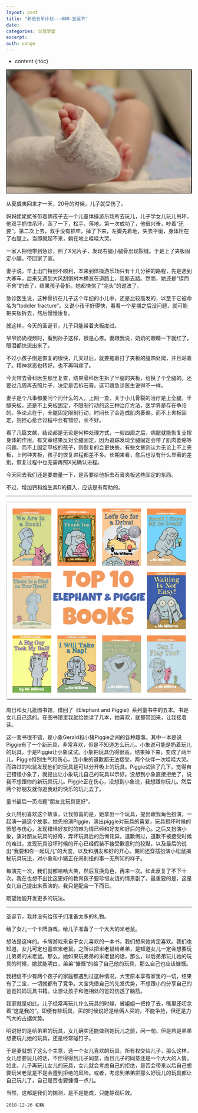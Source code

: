 ```yaml
---
layout: post
title: "新爸五年计划---080-圣诞节"
date:
categories: 父范学堂
excerpt:
auth: conge
---
```

* content
{:toc}

![](/assets/images/父范学堂/118382-03c809337681a0f2.png)

从夏威夷回来才一天，20号的时候，儿子就受伤了。

妈妈姥姥姥爷带着俩孩子去一个儿童体操游乐场所去玩儿，儿子学女儿玩儿吊环。他双手抓住吊环，荡了一下，松手，落地。第一次成功了，他很兴奋，吵着“还要”。第二次上去，双手没有抓牢，掉了下来，左脚先着地，失去平衡，身体压在了右腿上。当即就起不来，躺在地上哇哇大哭。

一家人把他带到急诊，照了X光片子，发现右腿小腿骨出现裂缝。于是上了夹板固定小腿，带回家了家。

妻子说，早上出门特别不顺利，本来到体操游乐场只有十几分钟的路程，先是遇到大塞车，后来又遇到大风刮倒树木横亘在道路上，阻断去路。然而，她还是“锲而不舍”的去了，结果孩子骨折。她都快信了“兆头”的说法了。

急诊医生说，这种骨折在儿子这个年纪的小儿中，还是比较高发的，以至于它被命名为“toddler fracture”。又说小孩子好得快，看看一个星期之后没问题，就可能把夹板拆去，然后慢慢康复。

就这样，今天的圣诞节，儿子只能带着夹板度过。

爷爷奶奶视频时，看到孙子这样，很是心疼。妻跟我说，奶奶的眼睛一下就红了，眼泪都快流出来了。

不过小孩子倒是恢复的很快，几天过后，就要拖着打了夹板的腿四处爬，并且站着了。精神状态也转好。也不再叫疼了。

今天带去骨科医生那里复查，结果骨科医生拆了半腿的夹板，给换了个全腿的，还要过几周再去照片子，决定是否拆石膏。这可跟急诊医生说得不一样。

妻子是个凡事都要问个问什么的人，上网一查，关于小儿骨裂的治疗是上全腿，半腿夹板，还是不上夹板固定，不限制行动的这三种治疗方法，医学界是存在争论的。争论点在于，全腿固定限制行动，时间长了会造成肌肉萎缩。而不上夹板固定，则担心愈合过程中会有错位，长不好。

看了几篇文献，结论都是无论是何种处理方式，一般四周之后，病腿就能恢复支撑身体的作用。有文章结果反对全腿固定，因为追踪发现全腿固定会带了肌肉萎缩等问题。而不上固定甲板的孩子，则恢复的会更快些。有些文章则认为无论上不上夹板，上何种夹板，孩子的恢复进程都差不多。长期来看，愈后也没有什么显著的差别。恢复过程中也无需再照X光确认进程。

今天回去我们还是要商量一下，是否要给他拆去石膏夹板这些固定的东西。

不过，增加钙和维生素D的摄入，应该是有帮助的。


--------

![Elephant and Piggie](/assets/images/父范学堂/118382-c2eaf040526bd298.png)

周日和女儿逛图书馆，借回了《Elephant and Piggie》系列童书中的五本。书是女儿自己选的。在图书馆里我就给她读了几本，她喜欢，就都带回来，让我接着读。

这一套书很不错，是小象Gerald和小猪Piggie之间的各种趣事。其中一本是说Piggie有了一个新玩具，非常喜欢，但是不知道怎么玩儿。小象说可能是扔着玩儿的玩具，于是Piggie让小象试试。小象把玩具仍得很高，结果掉下来，变成了两半儿。Piggie特别生气和伤心，连小象的道歉都无法接受。两个伙伴一次哇哇大哭。而路过的松鼠发现他们的玩具是可以分开吸上的玩具。Piggie试验了几下，觉得自己错怪小象了，就提出让小象玩儿自己的玩具以示好。没想到小象直接拒绝了，说我不想跟你的新玩具玩儿。Piggie正在伤心，没想到小象说，我想跟你玩儿。然后两个好朋友就你追我赶的快乐的玩儿去了。

童书最后一页点题“朋友比玩具更好"。

女儿特别喜欢这个故事，让我惊喜的是，她拿出一个玩具，提出跟我角色扮演，一起演一遍这个故事。她先扮演Piggie，演出piggie对玩具的喜爱，玩具损坏时候的愤怒与伤心，发现错怪好友时的难为情已经和好友和好后的开心。之后又扮演小象，演对朋友玩具的好奇，弄坏玩具后的后悔诧异，道歉悔过，道歉不被接受时候的难过，发现玩具没坏时候的开心已经假装不接受歉意时的狡黠，以及最后的说出”我要和你一起玩儿“的大度，以及和朋友和好的开心。期间还穿插扮演小松鼠揭秘玩具玩法，对小象和小猪正在闹别扭的事一无所知的样子。

每演完一次，我们就都哈哈大笑，然后互换角色，再来一次。如此反复了不下十次。我在也想不出比这更好的教育孩子要珍惜友谊的情景剧了。最重要的是，这是女儿自己提出来表演的。我只是配合一下而已。

期望她能开发更多的玩法。

-----

圣诞节，我并没有给孩子们准备太多的礼物。

给了女儿一个卡牌游戏，给儿子准备了一个大大的米老鼠。

想法是这样的。卡牌游戏来自于女儿喜欢的一本书，我们想来她肯定喜欢。我们也知道，女儿可定也喜欢米老鼠。之所以把米老鼠给弟弟，是知道女儿一定会想要玩儿弟弟的米老鼠。那么，她如果玩弟弟的米老鼠的话，那么，以后弟弟玩儿她的玩具的时候，她就能明白，弟弟”慷慨“的给了自己他的玩具，那么自己也应该慷慨。

我相信不少有两个孩子的家庭都遇到过这种情况，大宝原本享有家里的一切，结果有了二宝，一切就都有了竞争。大宝凭借自己的先发优势，不想跟小的分享自己的爸爸妈妈玩具书籍。让想让孩子和睦相处的爸妈伤透了脑筋。

我家就是如此。儿子经常再玩儿什么玩具的时候，被姐姐一把抢了去，嘴里还叨念着“这是我的”。即便有些玩具，买的时候说好是给俩人买的，不能争抢，但还是力气大的占据优势。

明说好的是给弟弟的玩具，女儿确实还能做到她玩儿之前，问一句。但是若是弟弟想要玩儿她的玩具，还是经常碰钉子。

于是妻就想了这么个主意，选一个女儿喜欢的玩具，所有权交给儿子，那么这样，女儿想要玩儿的话，不但得得到儿子同意，而且儿子的同意还是一个大大的人情。如此，儿子再玩儿女儿的玩具，女儿就会考虑自己的拒绝，是否会带来以后自己想要玩米老鼠是不是会遭到拒绝的风险。或者，考虑到弟弟把那么好玩儿的玩具都让自己玩儿了，自己是否也要慷慨一点儿。

当然，这都是我们的揣测，是不是能成，只能静观后效。

```
2018-12-26 初稿
```
